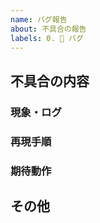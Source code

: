 ```yaml
---
name: バグ報告
about: 不具合の報告
labels: 0. 🐛 バグ
---
```


## 不具合の内容

<!-- 概要はここに記載してください -->

### 現象・ログ

<!-- ここに記載してください -->

### 再現手順

<!-- 最小の構成でできると、なおよい -->

### 期待動作

<!-- 正しいと思う動作が明確であれば記載してください -->

## その他

<!-- 関連して何か気がついたこと、気になることがあればココに書いてください -->
